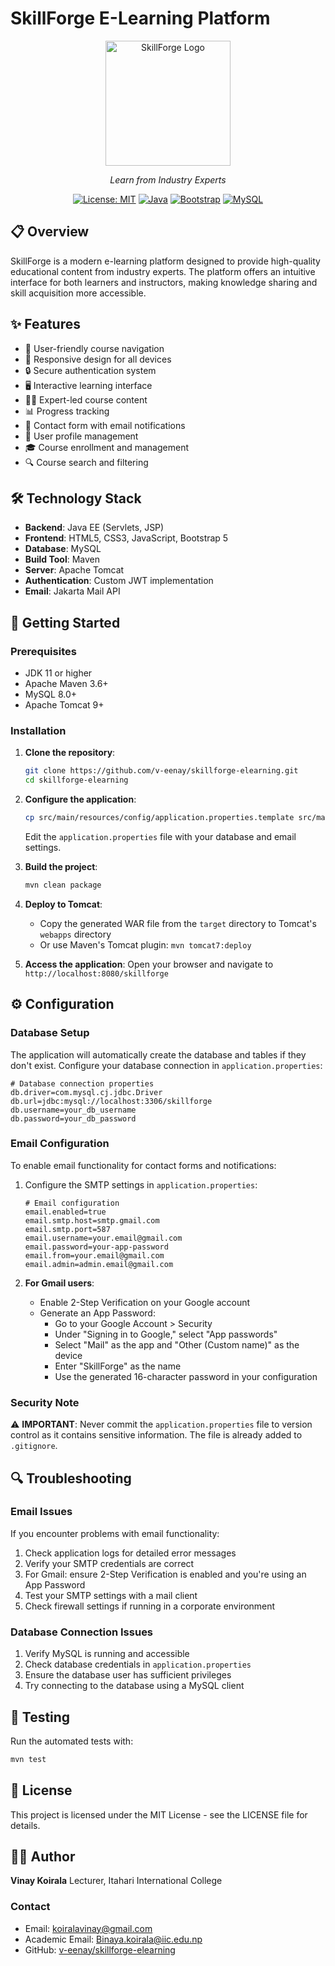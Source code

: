 # SkillForge E-Learning Platform

<div align="center">
  <img src="src/main/webapp/assets/img/logo.png" alt="SkillForge Logo" width="200">
  <p><em>Learn from Industry Experts</em></p>

  [![License: MIT](https://img.shields.io/badge/License-MIT-blue.svg)](https://opensource.org/licenses/MIT)
  [![Java](https://img.shields.io/badge/Java-EE-red.svg)](https://www.oracle.com/java/technologies/java-ee-glance.html)
  [![Bootstrap](https://img.shields.io/badge/Bootstrap-5-purple.svg)](https://getbootstrap.com/)
  [![MySQL](https://img.shields.io/badge/MySQL-8-blue.svg)](https://www.mysql.com/)
</div>

## 📋 Overview

SkillForge is a modern e-learning platform designed to provide high-quality educational content from industry experts. The platform offers an intuitive interface for both learners and instructors, making knowledge sharing and skill acquisition more accessible.

## ✨ Features

- 🧭 User-friendly course navigation
- 📱 Responsive design for all devices
- 🔒 Secure authentication system
- 🖥️ Interactive learning interface
- 👨‍🏫 Expert-led course content
- 📊 Progress tracking
- 📧 Contact form with email notifications
- 👤 User profile management
- 🎓 Course enrollment and management
- 🔍 Course search and filtering

## 🛠️ Technology Stack

- **Backend**: Java EE (Servlets, JSP)
- **Frontend**: HTML5, CSS3, JavaScript, Bootstrap 5
- **Database**: MySQL
- **Build Tool**: Maven
- **Server**: Apache Tomcat
- **Authentication**: Custom JWT implementation
- **Email**: Jakarta Mail API

## 🚀 Getting Started

### Prerequisites

- JDK 11 or higher
- Apache Maven 3.6+
- MySQL 8.0+
- Apache Tomcat 9+

### Installation

1. **Clone the repository**:
   ```bash
   git clone https://github.com/v-eenay/skillforge-elearning.git
   cd skillforge-elearning
   ```

2. **Configure the application**:
   ```bash
   cp src/main/resources/config/application.properties.template src/main/resources/config/application.properties
   ```
   Edit the `application.properties` file with your database and email settings.

3. **Build the project**:
   ```bash
   mvn clean package
   ```

4. **Deploy to Tomcat**:
   - Copy the generated WAR file from the `target` directory to Tomcat's `webapps` directory
   - Or use Maven's Tomcat plugin: `mvn tomcat7:deploy`

5. **Access the application**:
   Open your browser and navigate to `http://localhost:8080/skillforge`

## ⚙️ Configuration

### Database Setup

The application will automatically create the database and tables if they don't exist. Configure your database connection in `application.properties`:

```properties
# Database connection properties
db.driver=com.mysql.cj.jdbc.Driver
db.url=jdbc:mysql://localhost:3306/skillforge
db.username=your_db_username
db.password=your_db_password
```

### Email Configuration

To enable email functionality for contact forms and notifications:

1. Configure the SMTP settings in `application.properties`:
   ```properties
   # Email configuration
   email.enabled=true
   email.smtp.host=smtp.gmail.com
   email.smtp.port=587
   email.username=your.email@gmail.com
   email.password=your-app-password
   email.from=your.email@gmail.com
   email.admin=admin.email@gmail.com
   ```

2. **For Gmail users**:
   - Enable 2-Step Verification on your Google account
   - Generate an App Password:
     - Go to your Google Account > Security
     - Under "Signing in to Google," select "App passwords"
     - Select "Mail" as the app and "Other (Custom name)" as the device
     - Enter "SkillForge" as the name
     - Use the generated 16-character password in your configuration

### Security Note

⚠️ **IMPORTANT**: Never commit the `application.properties` file to version control as it contains sensitive information. The file is already added to `.gitignore`.

## 🔍 Troubleshooting

### Email Issues

If you encounter problems with email functionality:

1. Check application logs for detailed error messages
2. Verify your SMTP credentials are correct
3. For Gmail: ensure 2-Step Verification is enabled and you're using an App Password
4. Test your SMTP settings with a mail client
5. Check firewall settings if running in a corporate environment

### Database Connection Issues

1. Verify MySQL is running and accessible
2. Check database credentials in `application.properties`
3. Ensure the database user has sufficient privileges
4. Try connecting to the database using a MySQL client

## 🧰 Testing

Run the automated tests with:

```bash
mvn test
```

## 📝 License

This project is licensed under the MIT License - see the LICENSE file for details.

## 👨‍💻 Author

**Vinay Koirala**
Lecturer, Itahari International College

### Contact

- Email: koiralavinay@gmail.com
- Academic Email: Binaya.koirala@iic.edu.np
- GitHub: [v-eenay/skillforge-elearning](https://github.com/v-eenay/skillforge-elearning.git)
